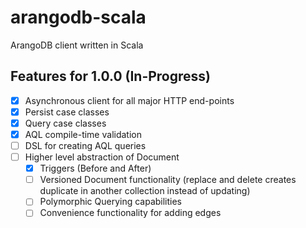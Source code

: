 # arangodb-scala

ArangoDB client written in Scala

## Features for 1.0.0 (In-Progress)

* [X] Asynchronous client for all major HTTP end-points
* [X] Persist case classes
* [X] Query case classes
* [X] AQL compile-time validation
* [ ] DSL for creating AQL queries
* [ ] Higher level abstraction of Document
    * [X] Triggers (Before and After)
    * [ ] Versioned Document functionality (replace and delete creates duplicate in another collection instead of updating)
    * [ ] Polymorphic Querying capabilities
    * [ ] Convenience functionality for adding edges